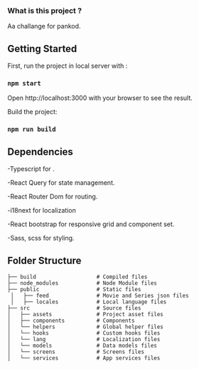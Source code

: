 ### What is this project ?
Aa challange for pankod.

## Getting Started
First, run the project in local server with : 

### `npm start`

Open http://localhost:3000 with your browser to see the result.

Build the project: 

### `npm run build`

## Dependencies

-Typescript for .

-React Query for state management.

-React Router Dom for routing.

-i18next for localization

-React bootstrap for responsive grid and component set.

-Sass, scss for styling.

## Folder Structure
    ├── build                   # Compiled files 
    ├── node_modules            # Node Module files 
    ├── public                  # Static files
     │   ├── feed               # Movie and Series json files
     │   ├── locales            # Local language files
    ├── src                     # Source files 
    │   ├── assets              # Project asset files
    │   ├── components          # Components
    │   └── helpers             # Global helper files
    │   └── hooks               # Custom hooks files
    │   └── lang                # Localization files
    │   └── models              # Data models files
    │   └── screens             # Screens files
    │   └── services            # App services files
    
    
